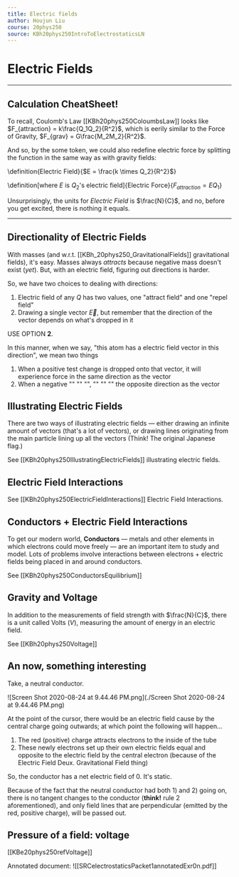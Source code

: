 ```yaml
---
title: Electric fields
author: Houjun Liu
course: 20phys250
source: KBh20phys250IntroToElectrostaticsLN
---
```


# Electric Fields

***

## **Calculation CheatSheet!**

To recall, Coulomb's Law [[KBh20phys250ColoumbsLaw]] looks like $F_{attraction} = k\frac{Q_1Q_2}{R^2}$, which is eerily similar to the Force of Gravity, $F_{grav} = G\frac{M_2M_2}{R^2}$.

And so, by the some token, we could also redefine electric force by splitting the function in the same way as with gravity fields:

\definition{Electric Field}{$E = \frac{k \times Q_2}{R^2}$}

\definition[where $E$ is $Q_2$'s electric field]{Electric Force}{$F_{attraction} = E Q_1$}

Unsurprisingly, the units for *Electric Field* is $\frac{N}{C}$, and no, before you get excited, there is nothing it equals.

***

## Directionality of Electric Fields

With masses (and w.r.t. [[KBh_20phys250_GravitationalFields]] gravitational fields), it's easy. Masses always *attracts* because negative mass doesn't exist (_yet_). But, with an electric field,  figuring out directions is harder.

So, we have two choices to dealing with directions:

1) Electric field of any $Q$ has two values, one "attract field" and one "repel field"
2) Drawing a single vector $\vec{E}$, but remember that the direction of the vector depends on what's dropped in it

USE OPTION **2**.

In this manner, when we say, "this atom has a electric field vector in this direction", we mean two things

1. When a positive test change is dropped onto that vector, it will experience force in the same direction as the vector
2. When a negative "" "" "", "" "" "" the opposite direction as the vector

## Illustrating Electric Fields

There are two ways of illustrating electric fields — either drawing an infinite amount of vectors (that's a lot of vectors), or drawing lines originating from the main particle lining up all the vectors (Think! The original Japanese flag.)

See [[KBh20phys250IllustratingElectricFields]] illustrating electric fields.

## Electric Field Interactions

See [[KBh20phys250ElectricFieldInteractions]] Electric Field Interactions.

## Conductors + Electric Field Interactions

To get our modern world, **Conductors** — metals and other elements in which electrons could move freely — are an important item to study and model. Lots of problems involve interactions between electrons + electric fields being placed in and around conductors.

See [[KBh20phys250ConductorsEquilibrium]]

## Gravity and Voltage

In addition to the measurements of field strength with $\frac{N}{C}$, there is a unit called Volts ($V$), measuring the amount of energy in an electric field.

See [[KBh20phys250Voltage]]

## An now, something interesting
Take, a neutral conductor.

![Screen Shot 2020-08-24 at 9.44.46 PM.png](./Screen Shot 2020-08-24 at 9.44.46 PM.png)

At the point of the cursor, there would be an electric field cause by the central charge going outwards; at which point the following will happen…

1) The red (positive) charge attracts electrons to the inside of the tube
2) These newly electrons set up their own electric fields equal and opposite to the electric field by the central electron (because of the Electric Field Deux. Gravitational Field thing)

So, the conductor has a net electric field of 0. It's static.

Because of the fact that the neutral conductor had both 1) and 2) going on, there is no tangent changes to the conductor (**think!** rule 2 aforementioned), and only field lines that are perpendicular (emitted by the red, positive charge), will be passed out. 

## Pressure of a field: voltage
[[KBe20phys250refVoltage]]

Annotated document: ![[SRCelectrostaticsPacket1annotatedExr0n.pdf]]
